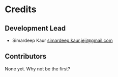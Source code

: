 # Credits


## Development Lead

* Simardeep Kaur <simardeep.kaur.jeji@gmail.com>

## Contributors

None yet. Why not be the first?
